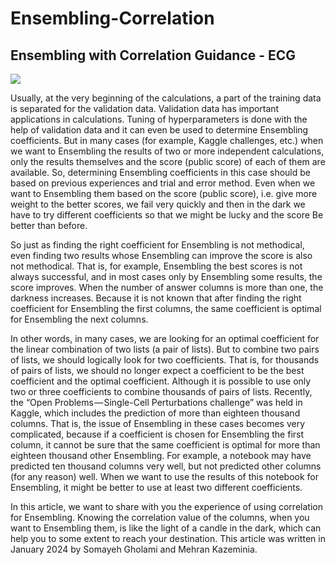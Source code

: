 # Ensembling-Correlation
## Ensembling with Correlation Guidance - ECG

<img src="https://cdn-images-1.medium.com/max/1000/1*-IcaYVgZf-0uErY9Lkt9NA.png">

Usually, at the very beginning of the calculations, a part of the training data is separated for the validation data. Validation data has important applications in calculations. Tuning of hyperparameters is done with the help of validation data and it can even be used to determine Ensembling coefficients. But in many cases (for example, Kaggle challenges, etc.) when we want to Ensembling the results of two or more independent calculations, only the results themselves and the score (public score) of each of them are available. So, determining Ensembling coefficients in this case should be based on previous experiences and trial and error method. Even when we want to Ensembling them based on the score (public score), i.e. give more weight to the better scores, we fail very quickly and then in the dark we have to try different coefficients so that we might be lucky and the score Be better than before.

So just as finding the right coefficient for Ensembling is not methodical, even finding two results whose Ensembling can improve the score is also not methodical. That is, for example, Ensembling the best scores is not always successful, and in most cases only by Ensembling some results, the score improves. When the number of answer columns is more than one, the darkness increases. Because it is not known that after finding the right coefficient for Ensembling the first columns, the same coefficient is optimal for Ensembling the next columns.

In other words, in many cases, we are looking for an optimal coefficient for the linear combination of two lists (a pair of lists). But to combine two pairs of lists, we should logically look for two coefficients. That is, for thousands of pairs of lists, we should no longer expect a coefficient to be the best coefficient and the optimal coefficient. Although it is possible to use only two or three coefficients to combine thousands of pairs of lists. Recently, the “Open Problems — Single-Cell Perturbations challenge” was held in Kaggle, which includes the prediction of more than eighteen thousand columns. That is, the issue of Ensembling in these cases becomes very complicated, because if a coefficient is chosen for Ensembling the first column, it cannot be sure that the same coefficient is optimal for more than eighteen thousand other Ensembling. For example, a notebook may have predicted ten thousand columns very well, but not predicted other columns (for any reason) well. When we want to use the results of this notebook for Ensembling, it might be better to use at least two different coefficients.

In this article, we want to share with you the experience of using correlation for Ensembling. Knowing the correlation value of the columns, when you want to Ensembling them, is like the light of a candle in the dark, which can help you to some extent to reach your destination. This article was written in January 2024 by Somayeh Gholami and Mehran Kazeminia.


